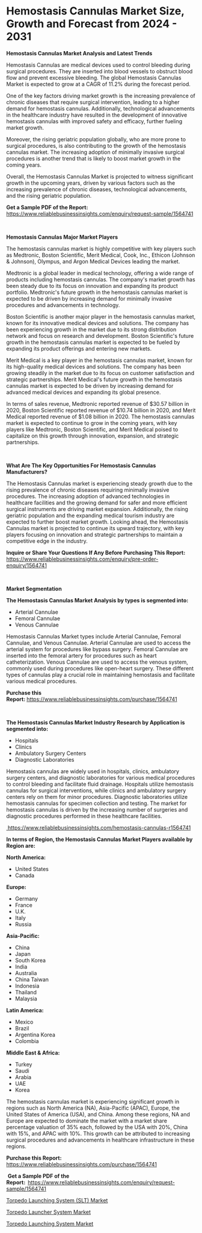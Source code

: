 <p><h1>Hemostasis Cannulas Market Size, Growth and Forecast from 2024 - 2031</h1></p><p><strong>Hemostasis Cannulas Market Analysis and Latest Trends</strong></p>
<p><p>Hemostasis Cannulas are medical devices used to control bleeding during surgical procedures. They are inserted into blood vessels to obstruct blood flow and prevent excessive bleeding. The global Hemostasis Cannulas Market is expected to grow at a CAGR of 11.2% during the forecast period. </p><p>One of the key factors driving market growth is the increasing prevalence of chronic diseases that require surgical intervention, leading to a higher demand for hemostasis cannulas. Additionally, technological advancements in the healthcare industry have resulted in the development of innovative hemostasis cannulas with improved safety and efficacy, further fueling market growth.</p><p>Moreover, the rising geriatric population globally, who are more prone to surgical procedures, is also contributing to the growth of the hemostasis cannulas market. The increasing adoption of minimally invasive surgical procedures is another trend that is likely to boost market growth in the coming years.</p><p>Overall, the Hemostasis Cannulas Market is projected to witness significant growth in the upcoming years, driven by various factors such as the increasing prevalence of chronic diseases, technological advancements, and the rising geriatric population.</p></p>
<p><strong>Get a Sample PDF of the Report:&nbsp;</strong> <a href="https://www.reliablebusinessinsights.com/enquiry/request-sample/1564741">https://www.reliablebusinessinsights.com/enquiry/request-sample/1564741</a></p>
<p>&nbsp;</p>
<p><strong>Hemostasis Cannulas Major Market Players</strong></p>
<p><p>The hemostasis cannulas market is highly competitive with key players such as Medtronic, Boston Scientific, Merit Medical, Cook, Inc., Ethicon (Johnson & Johnson), Olympus, and Argon Medical Devices leading the market.</p><p>Medtronic is a global leader in medical technology, offering a wide range of products including hemostasis cannulas. The company's market growth has been steady due to its focus on innovation and expanding its product portfolio. Medtronic's future growth in the hemostasis cannulas market is expected to be driven by increasing demand for minimally invasive procedures and advancements in technology.</p><p>Boston Scientific is another major player in the hemostasis cannulas market, known for its innovative medical devices and solutions. The company has been experiencing growth in the market due to its strong distribution network and focus on research and development. Boston Scientific's future growth in the hemostasis cannulas market is expected to be fueled by expanding its product offerings and entering new markets.</p><p>Merit Medical is a key player in the hemostasis cannulas market, known for its high-quality medical devices and solutions. The company has been growing steadily in the market due to its focus on customer satisfaction and strategic partnerships. Merit Medical's future growth in the hemostasis cannulas market is expected to be driven by increasing demand for advanced medical devices and expanding its global presence.</p><p>In terms of sales revenue, Medtronic reported revenue of $30.57 billion in 2020, Boston Scientific reported revenue of $10.74 billion in 2020, and Merit Medical reported revenue of $1.08 billion in 2020. The hemostasis cannulas market is expected to continue to grow in the coming years, with key players like Medtronic, Boston Scientific, and Merit Medical poised to capitalize on this growth through innovation, expansion, and strategic partnerships.</p></p>
<p>&nbsp;</p>
<p><strong>What Are The Key Opportunities For Hemostasis Cannulas Manufacturers?</strong></p>
<p><p>The Hemostasis Cannulas market is experiencing steady growth due to the rising prevalence of chronic diseases requiring minimally invasive procedures. The increasing adoption of advanced technologies in healthcare facilities and the growing demand for safer and more efficient surgical instruments are driving market expansion. Additionally, the rising geriatric population and the expanding medical tourism industry are expected to further boost market growth. Looking ahead, the Hemostasis Cannulas market is projected to continue its upward trajectory, with key players focusing on innovation and strategic partnerships to maintain a competitive edge in the industry.</p></p>
<p><strong>Inquire or Share Your Questions If Any Before Purchasing This Report:</strong> <a href="https://www.reliablebusinessinsights.com/enquiry/pre-order-enquiry/1564741">https://www.reliablebusinessinsights.com/enquiry/pre-order-enquiry/1564741</a></p>
<p>&nbsp;</p>
<p><strong>Market Segmentation</strong></p>
<p><strong>The Hemostasis Cannulas Market Analysis by types is segmented into:</strong></p>
<p><ul><li>Arterial Cannulae</li><li>Femoral Cannulae</li><li>Venous Cannulae</li></ul></p>
<p><p>Hemostasis Cannulas Market types include Arterial Cannulae, Femoral Cannulae, and Venous Cannulae. Arterial Cannulae are used to access the arterial system for procedures like bypass surgery. Femoral Cannulae are inserted into the femoral artery for procedures such as heart catheterization. Venous Cannulae are used to access the venous system, commonly used during procedures like open-heart surgery. These different types of cannulas play a crucial role in maintaining hemostasis and facilitate various medical procedures.</p></p>
<p><strong>Purchase this Report:&nbsp;</strong><a href="https://www.reliablebusinessinsights.com/purchase/1564741">https://www.reliablebusinessinsights.com/purchase/1564741</a></p>
<p>&nbsp;</p>
<p><strong>The Hemostasis Cannulas Market Industry Research by Application is segmented into:</strong></p>
<p><ul><li>Hospitals</li><li>Clinics</li><li>Ambulatory Surgery Centers</li><li>Diagnostic Laboratories</li></ul></p>
<p><p>Hemostasis cannulas are widely used in hospitals, clinics, ambulatory surgery centers, and diagnostic laboratories for various medical procedures to control bleeding and facilitate fluid drainage. Hospitals utilize hemostasis cannulas for surgical interventions, while clinics and ambulatory surgery centers rely on them for minor procedures. Diagnostic laboratories utilize hemostasis cannulas for specimen collection and testing. The market for hemostasis cannulas is driven by the increasing number of surgeries and diagnostic procedures performed in these healthcare facilities.</p></p>
<p><a href="https://www.reliablebusinessinsights.com/hemostasis-cannulas-r1564741">&nbsp;https://www.reliablebusinessinsights.com/hemostasis-cannulas-r1564741</a></p>
<p><strong>In terms of Region, the Hemostasis Cannulas Market Players available by Region are:</strong></p>
<p>
    <p> <strong> North America: </strong>
        <ul>
            <li>United States</li>
            <li>Canada</li>
        </ul>
        </p> 
    <p> <strong> Europe: </strong>
        <ul>
            <li>Germany</li>
            <li>France</li>
            <li>U.K.</li>
            <li>Italy</li>
            <li>Russia</li>
        </ul>
        </p> 
    <p> <strong> Asia-Pacific: </strong>
        <ul>
            <li>China</li>
            <li>Japan</li>
            <li>South Korea</li>
            <li>India</li>
            <li>Australia</li>
            <li>China Taiwan</li>
            <li>Indonesia</li>
            <li>Thailand</li>
            <li>Malaysia</li>
        </ul>
        </p> 
    <p> <strong> Latin America: </strong>
        <ul>
            <li>Mexico</li>
            <li>Brazil</li>
            <li>Argentina Korea</li>
            <li>Colombia</li>
        </ul>
        </p> 
    <p> <strong> Middle East & Africa: </strong>
        <ul>
            <li>Turkey</li>
            <li>Saudi</li>
            <li>Arabia</li>
            <li>UAE</li>
            <li>Korea</li>
        </ul>
    </p>
    </p>
<p><p>The hemostasis cannulas market is experiencing significant growth in regions such as North America (NA), Asia-Pacific (APAC), Europe, the United States of America (USA), and China. Among these regions, NA and Europe are expected to dominate the market with a market share percentage valuation of 35% each, followed by the USA with 20%, China with 15%, and APAC with 10%. This growth can be attributed to increasing surgical procedures and advancements in healthcare infrastructure in these regions.</p></p>
<p><strong>Purchase this Report: </strong><a href="https://www.reliablebusinessinsights.com/purchase/1564741">https://www.reliablebusinessinsights.com/purchase/1564741</a></p>
<p>&nbsp;<strong>Get a Sample PDF of the Report:&nbsp;&nbsp;</strong><a href="https://www.reliablebusinessinsights.com/enquiry/request-sample/1564741">https://www.reliablebusinessinsights.com/enquiry/request-sample/1564741</a></p>
<p><strong></strong></p>
<p><p><a href="https://github.com/gladysalidde/Market-Research-Report-List-1/blob/main/torpedo-launching-system-slt-market.md">Torpedo Launching System (SLT) Market</a></p><p><a href="https://github.com/changoleonlaverguenzanoexiste/Market-Research-Report-List-4/blob/main/torpedo-launcher-system-market.md">Torpedo Launcher System Market</a></p><p><a href="https://github.com/dimitrishawkinswaynenp91rgz/Market-Research-Report-List-3/blob/main/torpedo-launching-system-market.md">Torpedo Launching System Market</a></p></p>